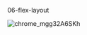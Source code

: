 06-flex-layout

![chrome_mgg32A6SKh](https://github.com/cats256/portfolio/assets/59489624/12494e82-1e88-48b0-9967-550b33499e03)
